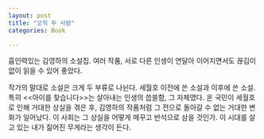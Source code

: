 ```yaml
---
layout: post
title: "오직 두 사람"
categories: Book

---
```


흡인력있는 김영하의 소설집. 여러 작품, 서로 다른 인생이 연달아 이어지면서도 끊김이 없이 읽을 수 있어 좋았다.

작가의 말대로 소설은 크게 두 부류로 나뉜다. 세월호 이전에 쓴 소설과 이후에 쓴 소설. 특히 <<아이를 찾습니다>>는 살아내는 인생의 씁쓸함, 그 자체였다.
온 국민이 세월호로 인해 거대한 상실을 겪은 후, 김영하의 작품처럼 그 전으로 돌아갈 수 없는 거대한 변화가 일어났다.
이 사회는 그 상실을 어떻게 메꾸고 반석으로 삼을 것인가. 이 시대를 살고 있는 내가 짊어진 무게라는 생각이 든다.
